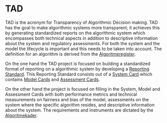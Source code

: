 # TAD

TAD is the acronym for Transparency of Algorithmic Decision making. TAD has the goal to make algorithmic
systems more transparent; it achieves this by generating standardized reports on the algorithmic system which
encompasses both technical aspects in addition to descriptive information about the system and regulatory assessments.
For both the system and the model the lifecycle is important and this needs to be taken into account. The definition
for an algorithm is derived from the [Algoritmeregister](https://algoritmes.overheid.nl/nl/footer/over-algoritmes).

On the one hand the TAD project is focused on building a standardized format of reporting on a algorithmic system by
developing a [Reporting Standard](Reporting-Standard/index.md). This Reporting Standard consists out of a
[System Card](Reporting-Standard/index.md#system_card) which contains
[Model Cards](Reporting-Standard/index.md#model_card) and
[Assessment Cards](Reporting-Standard/index.md#assessment_card).

On the other hand the project is focused on filling in the System, Model and
Assessment Cards with both performance metrics and technical measurements on fairness and bias of the model,
assessments on the system where the specific algorithm resides, and descriptive information about the system.
The requirements and instruments are dictated by the [Algoritmekader](https://minbzk.github.io/Algoritmekader/).
